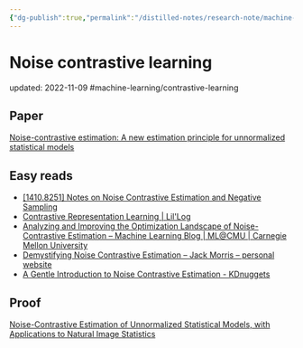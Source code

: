 ```yaml
---
{"dg-publish":true,"permalink":"/distilled-notes/research-note/machine-learning/noise-contrastive-learning/","dgHomeLink":true,"dgPassFrontmatter":false}
---
```



# Noise contrastive learning
updated: 2022-11-09
#machine-learning/contrastive-learning

## Paper
[Noise-contrastive estimation: A new estimation principle for unnormalized statistical models](https://proceedings.mlr.press/v9/gutmann10a.html)

## Easy reads

- [[1410.8251] Notes on Noise Contrastive Estimation and Negative Sampling](https://arxiv.org/abs/1410.8251)
- [Contrastive Representation Learning | Lil'Log](https://lilianweng.github.io/posts/2021-05-31-contrastive/)
- [Analyzing and Improving the Optimization Landscape of Noise-Contrastive Estimation – Machine Learning Blog | ML@CMU | Carnegie Mellon University](https://blog.ml.cmu.edu/2021/11/05/analyzing-and-improving-the-optimization-landscape-of-noise-contrastive-estimation/)
- [Demystifying Noise Contrastive Estimation – Jack Morris – personal website](https://jxmo.io/posts/nce)
- [A Gentle Introduction to Noise Contrastive Estimation - KDnuggets](https://www.kdnuggets.com/2019/07/introduction-noise-contrastive-estimation.html)


## Proof
[Noise-Contrastive Estimation of Unnormalized Statistical Models, with Applications to Natural Image Statistics](https://www.jmlr.org/papers/v13/gutmann12a.html)


